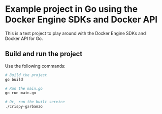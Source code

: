 # Example project in Go using the Docker Engine SDKs and Docker API

This is a test project to play around with the Docker Engine SDKs and Docker API for Go.

## Build and run the project
Use the following commands:
```sh
# Build the project
go build

# Run the main.go
go run main.go

# Or, run the built service
./crispy-garbanzo
```
